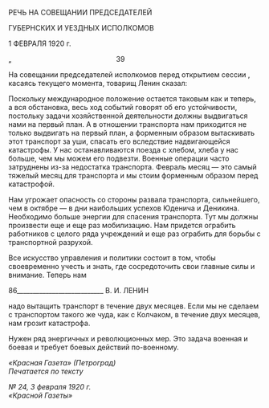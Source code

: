 РЕЧЬ НА СОВЕЩАНИИ ПРЕДСЕДАТЕЛЕЙ

ГУБЕРНСКИХ И УЕЗДНЫХ ИСПОЛКОМОВ

1 ФЕВРАЛЯ 1920 г.

„                                                     39

На совещании председателей исполкомов перед открытием сессии , касаясь теку­щего момента, товарищ Ленин сказал:

Поскольку международное положение остается таковым как и теперь, а вся обста­новка, весь ход событий говорят об его устойчивости, постольку задачи хозяйственной деятельности должны выдвигаться нами на первый план. А в отношении транспорта нам приходится не только выдвигать на первый план, а форменным образом вытаски­вать этот транспорт за уши, спасать его вследствие надвигающейся катастрофы. У нас останавливаются поезда с хлебом, хлеба у нас больше, чем мы можем его подвезти. Во­енные операции часто затруднены из-за недостатка транспорта. Февраль месяц — это самый тяжелый месяц для транспорта и мы стоим форменным образом перед катастро­фой.

Нам угрожает опасность со стороны развала транспорта, сильнейшего, чем в октябре — в дни наибольших успехов Юденича и Деникина. Необходимо больше энергии для спасения транспорта. Тут мы должны произвести еще и еще раз мобилизацию. Нам придется ограбить работников с целого ряда учреждений и еще раз ограбить для борь­бы с транспортной разрухой.

Все искусство управления и политики состоит в том, чтобы своевременно учесть и знать, где сосредоточить свои главные силы и внимание. Теперь нам

  

86___________________________ В. И. ЛЕНИН

надо вытащить транспорт в течение двух месяцев. Если мы не сделаем с транспортом такого же чуда, как с Колчаком, в течение двух месяцев, нам грозит катастрофа.

Нужен ряд энергичных и революционных мер. Это задача военная и боевая и требу­ет боевых действий по-военному.

_«Красная Газета» (Петроград)_                                                             _Печатается по тексту_

_№ 24, 3 февраля 1920 г.                                                                         «Красной Газеты»_